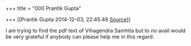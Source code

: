 +++
title = "000 Prantik Gupta"

+++
[[Prantik Gupta	2014-12-03, 22:45:49 [Source](https://groups.google.com/g/samskrita/c/kwpmSpOEuxk)]]



I am trying to find the pdf text of Vihagendra Samhita but to no avail would be very grateful if anybody can please help me in this regard.

